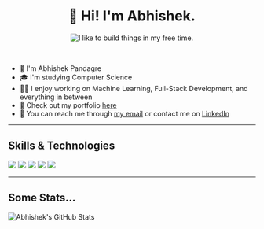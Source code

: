 <h1 align="center">👋 Hi! I'm Abhishek.</h1>
<p align="center">
	<img src="https://readme-typing-svg.demolab.com?font=Noto+Sans+Mono&duration=3000&pause=4000&color=38BDAE&center=true&vCenter=true&width=500&height=80&lines=I+like+to+build+things+in+my+free+time." alt="I like to build things in my free time." />
</p>

<br/>


- 🧑 I'm Abhishek Pandagre
- 🎓 I'm studying Computer Science 
- 👨‍💻️ I enjoy working on Machine Learning, Full-Stack Development, and everything in between
- 📑 Check out my portfolio [here](https://github.com/abhi-pandagre)
- 💬 You can reach me through [my email](abhi.pandagre@gmail.com) or contact me on [LinkedIn](https://www.linkedin.com/)

-------

## Skills & Technologies
![](https://img.shields.io/badge/-Java%20-088D6E)
![](https://img.shields.io/badge/-C%20-088D6E)
![](https://img.shields.io/badge/-HTML/CSS%20-088D6E)
![](https://img.shields.io/badge/-SQL%20-088D6E)
![](https://img.shields.io/badge/-MySQL%20-088D6E)


-------

## Some Stats...
![Abhishek's GitHub Stats](https://github-readme-stats.vercel.app/api?username=abhi-pandagre&custom_title=Some%20of%20my%20recent%20work&count_private=true&theme=tokyonight)


